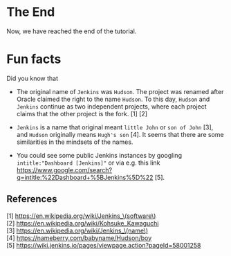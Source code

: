 # The End
Now, we have reached the end of the tutorial.

# Fun facts

Did you know that

* The original name of `Jenkins` was `Hudson`. The project was renamed after Oracle claimed the right to the name `Hudson`. To this day, `Hudson` and `Jenkins` continue as two independent projects, where each project claims that the other project is the fork. [1] [2]

* `Jenkins` is a name that original meant `little John` or `son of John` [3], and `Hudson` originally means `Hugh's son` [4]. It seems that there are some similarities in the mindsets of the names.

* You could see some public Jenkins instances by googling `intitle:"Dashboard [Jenkins]"` or via e.g. this link https://www.google.com/search?q=intitle:%22Dashboard+%5BJenkins%5D%22 [5].

## References

[1] https://en.wikipedia.org/wiki/Jenkins_\(software\)  
[2] https://en.wikipedia.org/wiki/Kohsuke_Kawaguchi  
[3] https://en.wikipedia.org/wiki/Jenkins_\(name\)  
[4] https://nameberry.com/babyname/Hudson/boy  
[5] https://wiki.jenkins.io/pages/viewpage.action?pageId=58001258  
